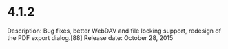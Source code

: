 # 4.1.2

Description: Bug fixes, better WebDAV and file locking support, redesign of the PDF export dialog.[88]
Release date: October 28, 2015